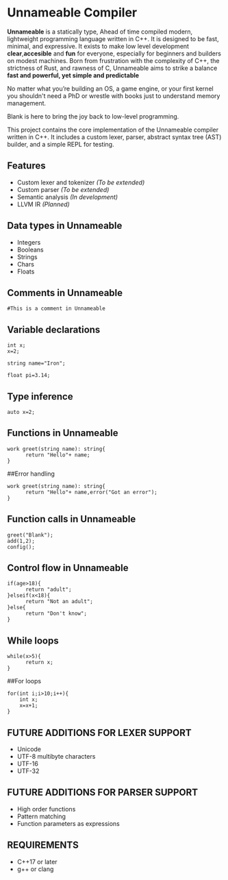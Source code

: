 # Unnameable Compiler

**Unnameable** is a statically type, Ahead of time compiled modern, lightweight programming language written in C++. It is designed to be fast, minimal, and expressive.
It exists to make low level development **clear**,**accesible** and **fun** for everyone, especially for beginners and builders on modest machines.
Born from frustration with the complexity of C++, the strictness of Rust, and rawness of C, Unnameable aims to strike a balance **fast and powerful, yet simple and predictable**

No matter what you’re building an OS, a game engine, or your first kernel 
you shouldn't need a PhD or wrestle with books just to understand memory management.

Blank is here to bring the joy back to low-level programming.

This project contains the core implementation of the Unnameable compiler written in C++. It includes a custom lexer, parser, abstract syntax tree (AST) builder, and a simple REPL for testing.

## Features

- Custom lexer and tokenizer *(To be extended)*
- Custom parser *(To be extended)*
- Semantic analysis *(In development)*
- LLVM IR *(Planned)*

## Data types in Unnameable

- Integers
- Booleans
- Strings
- Chars
- Floats 

## Comments in Unnameable

```
#This is a comment in Unnameable
```

## Variable declarations 
```
int x;
x=2;

string name="Iron";

float pi=3.14;
```

## Type inference
```
auto x=2;
```

## Functions in Unnameable
```
work greet(string name): string{
      return "Hello"+ name;
}
```
##Error handling
```
work greet(string name): string{
      return "Hello"+ name,error("Got an error");
}
```

## Function calls in Unnameable
```
greet("Blank");
add(1,2);
config();
```
## Control flow in Unnameable
```
if(age>18){
      return "adult";
}elseif(x<18){
      return "Not an adult";
}else{
      return "Don't know";
}
```

## While loops
```
while(x>5){
      return x;
}
```

##For loops
```
for(int i;i>10;i++){
    int x;
    x=x+1;
}
```
## FUTURE ADDITIONS FOR LEXER SUPPORT

- Unicode
- UTF-8 multibyte characters 
- UTF-16 
- UTF-32
  
## FUTURE ADDITIONS FOR PARSER SUPPORT

- High order functions
- Pattern matching
- Function parameters as expressions

## REQUIREMENTS 

- C++17 or later
- g++ or clang 
